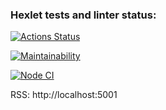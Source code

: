 ### Hexlet tests and linter status:
[![Actions Status](https://github.com/smotrivnebo11/frontend-project-11/workflows/hexlet-check/badge.svg)](https://github.com/smotrivnebo11/frontend-project-11/actions)

[![Maintainability](https://api.codeclimate.com/v1/badges/6c6eba4c5171ab286518/maintainability)](https://codeclimate.com/github/smotrivnebo11/frontend-project-11/maintainability)

[![Node CI](https://github.com/smotrivnebo11/frontend-project-11/actions/workflows/node-check.yaml/badge.svg)](https://github.com/smotrivnebo11/frontend-project-11/actions/workflows/node-check.yaml)

RSS: http://localhost:5001